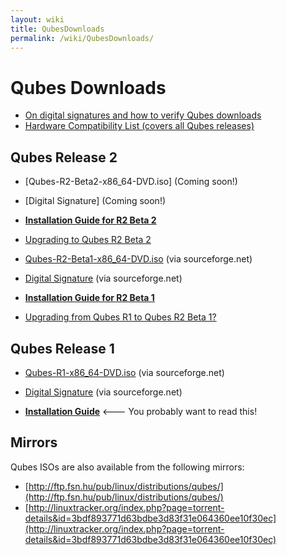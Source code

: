 ```yaml
---
layout: wiki
title: QubesDownloads
permalink: /wiki/QubesDownloads/
---
```


Qubes Downloads
===============

-   [On digital signatures and how to verify Qubes downloads](/wiki/VerifyingSignatures)
-   [Hardware Compatibility List (covers all Qubes releases)](/wiki/HCL)

Qubes Release 2
---------------

-   [Qubes-R2-Beta2-x86\_64-DVD.iso] (Coming soon!)
-   [Digital Signature] (Coming soon!)

-   **[Installation Guide for R2 Beta 2](/wiki/InstallationGuideR2B2)**
-   [Upgrading to Qubes R2 Beta 2](/wiki/UpgradeToR2B2)

-   [​Qubes-R2-Beta1-x86\_64-DVD.iso](http://sourceforge.net/projects/qubesos/files/Qubes-R2-Beta1-x86_64-DVD.iso/download) (via sourceforge.net)
-   [​Digital Signature](http://sourceforge.net/projects/qubesos/files/Qubes-R2-Beta1-x86_64-DVD.iso.asc/download) (via sourceforge.net)

-   **[Installation Guide for R2 Beta 1](/wiki/InstallationGuideR2B1)**
-   [Upgrading from Qubes R1 to Qubes R2 Beta 1?](/wiki/UpgradeToR2)

Qubes Release 1
---------------

-   [​Qubes-R1-x86\_64-DVD.iso](http://sourceforge.net/projects/qubesos/files/Qubes-R1-x86_64-DVD.iso/download) (via sourceforge.net)
-   [​Digital Signature](http://sourceforge.net/projects/qubesos/files/Qubes-R1-x86_64-DVD.iso.asc/download) (via sourceforge.net)

-   **[Installation Guide](/wiki/InstallationGuide)** \<--- You probably want to read this!

Mirrors
-------

Qubes ISOs are also available from the following mirrors:

-   [​http://ftp.fsn.hu/pub/linux/distributions/qubes/](http://ftp.fsn.hu/pub/linux/distributions/qubes/)
-   [​http://linuxtracker.org/index.php?page=torrent-details&id=3bdf893771d63bdbe3d83f31e064360ee10f30ec](http://linuxtracker.org/index.php?page=torrent-details&id=3bdf893771d63bdbe3d83f31e064360ee10f30ec)

